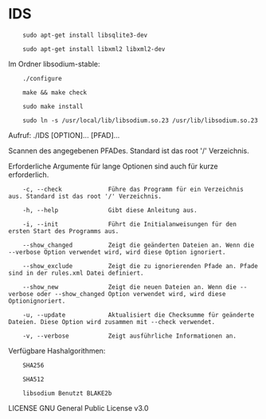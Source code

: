 # IDS
        sudo apt-get install libsqlite3-dev

        sudo apt-get install libxml2 libxml2-dev


Im Ordner libsodium-stable:

        ./configure

        make && make check

        sudo make install

        sudo ln -s /usr/local/lib/libsodium.so.23 /usr/lib/libsodium.so.23

Aufruf: ./IDS [OPTION]... [PFAD]...

Scannen des angegebenen PFADes. Standard ist das root '/' Verzeichnis.

Erforderliche Argumente für lange Optionen sind auch für kurze erforderlich.

        -c, --check             Führe das Programm für ein Verzeichnis aus. Standard ist das root '/' Verzeichnis.

        -h, --help              Gibt diese Anleitung aus.

        -i, --init              Führt die Initialanweisungen für den ersten Start des Programms aus.

        --show_changed          Zeigt die geänderten Dateien an. Wenn die --verbose Option verwendet wird, wird diese Option ignoriert.

        --show_exclude          Zeigt die zu ignorierenden Pfade an. Pfade sind in der rules.xml Datei definiert.

        --show_new              Zeigt die neuen Dateien an. Wenn die --verbose oder --show_changed Option verwendet wird, wird diese Optionignoriert.

        -u, --update            Aktualisiert die Checksumme für geänderte Dateien. Diese Option wird zusammen mit --check verwendet.

        -v, --verbose           Zeigt ausführliche Informationen an.


Verfügbare Hashalgorithmen:

        SHA256

        SHA512

        libsodium Benutzt BLAKE2b

LICENSE GNU General Public License v3.0
